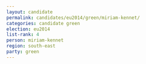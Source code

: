 ```yaml
---
layout: candidate
permalink: candidates/eu2014/green/miriam-kennet/
categories: candidate green
election: eu2014
list-rank: 4
person: miriam-kennet
region: south-east
party: green
---
```

